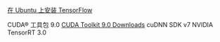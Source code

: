 

[在 Ubuntu 上安装 TensorFlow](https://www.tensorflow.org/install/install_linux?hl=zh-cn)

CUDA® 工具包 9.0 [CUDA Toolkit 9.0 Downloads](https://developer.nvidia.com/cuda-90-download-archive?target_os=Linux&target_arch=x86_64&target_distro=Ubuntu&target_version=1604&target_type=runfilelocal)
cuDNN SDK v7
NVIDIA TensorRT 3.0


